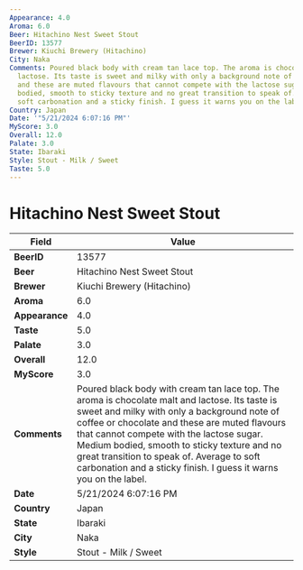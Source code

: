 ```yaml
---
Appearance: 4.0
Aroma: 6.0
Beer: Hitachino Nest Sweet Stout
BeerID: 13577
Brewer: Kiuchi Brewery (Hitachino)
City: Naka
Comments: Poured black body with cream tan lace top. The aroma is chocolate malt and
  lactose. Its taste is sweet and milky with only a background note of coffee or chocolate
  and these are muted flavours that cannot compete with the lactose sugar. Medium
  bodied, smooth to sticky texture and no great transition to speak of. Average to
  soft carbonation and a sticky finish. I guess it warns you on the label.
Country: Japan
Date: '"5/21/2024 6:07:16 PM"'
MyScore: 3.0
Overall: 12.0
Palate: 3.0
State: Ibaraki
Style: Stout - Milk / Sweet
Taste: 5.0
---
```


# Hitachino Nest Sweet Stout

| Field         | Value |
|---------------|-------|
| **BeerID** | 13577 |
| **Beer** | Hitachino Nest Sweet Stout |
| **Brewer** | Kiuchi Brewery (Hitachino) |
| **Aroma** | 6.0 |
| **Appearance** | 4.0 |
| **Taste** | 5.0 |
| **Palate** | 3.0 |
| **Overall** | 12.0 |
| **MyScore** | 3.0 |
| **Comments** | Poured black body with cream tan lace top. The aroma is chocolate malt and lactose. Its taste is sweet and milky with only a background note of coffee or chocolate and these are muted flavours that cannot compete with the lactose sugar. Medium bodied, smooth to sticky texture and no great transition to speak of. Average to soft carbonation and a sticky finish. I guess it warns you on the label. |
| **Date** | 5/21/2024 6:07:16 PM |
| **Country** | Japan |
| **State** | Ibaraki |
| **City** | Naka |
| **Style** | Stout - Milk / Sweet |
